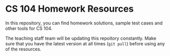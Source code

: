 CS 104 Homework Resources
==================

In this repository, you can find homework solutions, sample test cases and other tools for CS 104.

The teaching staff team will be updating this repoitory constantly. Make sure that you have the latest version at all times (`git pull`) before using any of the resources.
